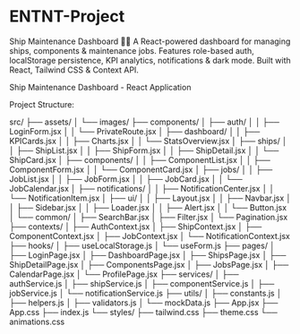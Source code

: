 # ENTNT-Project
Ship Maintenance Dashboard 🚢⚓  A React-powered dashboard for managing ships, components &amp; maintenance jobs. Features role-based auth, localStorage persistence, KPI analytics, notifications &amp; dark mode. Built with React, Tailwind CSS &amp; Context API.

Ship Maintenance Dashboard - React Application

Project Structure:

src/
├── assets/
│   └── images/
├── components/
│   ├── auth/
│   │   ├── LoginForm.jsx
│   │   └── PrivateRoute.jsx
│   ├── dashboard/
│   │   ├── KPICards.jsx
│   │   ├── Charts.jsx
│   │   └── StatsOverview.jsx
│   ├── ships/
│   │   ├── ShipList.jsx
│   │   ├── ShipForm.jsx
│   │   ├── ShipDetail.jsx
│   │   └── ShipCard.jsx
│   ├── components/
│   │   ├── ComponentList.jsx
│   │   ├── ComponentForm.jsx
│   │   └── ComponentCard.jsx
│   ├── jobs/
│   │   ├── JobList.jsx
│   │   ├── JobForm.jsx
│   │   ├── JobCard.jsx
│   │   └── JobCalendar.jsx
│   ├── notifications/
│   │   ├── NotificationCenter.jsx
│   │   └── NotificationItem.jsx
│   ├── ui/
│   │   ├── Layout.jsx
│   │   ├── Navbar.jsx
│   │   ├── Sidebar.jsx
│   │   ├── Loader.jsx
│   │   ├── Alert.jsx
│   │   └── Button.jsx
│   └── common/
│       ├── SearchBar.jsx
│       ├── Filter.jsx
│       └── Pagination.jsx
├── contexts/
│   ├── AuthContext.jsx
│   ├── ShipContext.jsx
│   ├── ComponentContext.jsx
│   ├── JobContext.jsx
│   └── NotificationContext.jsx
├── hooks/
│   ├── useLocalStorage.js
│   └── useForm.js
├── pages/
│   ├── LoginPage.jsx
│   ├── DashboardPage.jsx
│   ├── ShipsPage.jsx
│   ├── ShipDetailPage.jsx
│   ├── ComponentsPage.jsx
│   ├── JobsPage.jsx
│   ├── CalendarPage.jsx
│   └── ProfilePage.jsx
├── services/
│   ├── authService.js
│   ├── shipService.js
│   ├── componentService.js
│   ├── jobService.js
│   └── notificationService.js
├── utils/
│   ├── constants.js
│   ├── helpers.js
│   ├── validators.js
│   └── mockData.js
├── App.jsx
├── App.css
├── index.js
└── styles/
    ├── tailwind.css
    ├── theme.css
    └── animations.css

